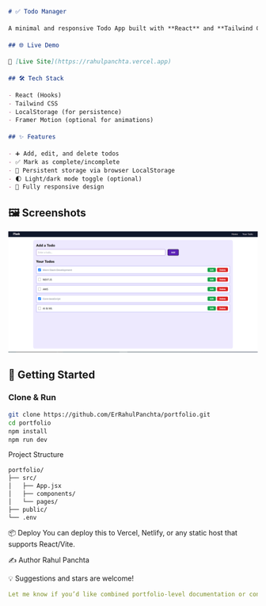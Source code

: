 
```markdown
# ✅ Todo Manager

A minimal and responsive Todo App built with **React** and **Tailwind CSS**. It supports creating, editing, and deleting tasks and stores your list in **LocalStorage**.

## 🌐 Live Demo

🔗 [Live Site](https://rahulpanchta.vercel.app)

## 🛠️ Tech Stack

- React (Hooks)
- Tailwind CSS
- LocalStorage (for persistence)
- Framer Motion (optional for animations)

## ✨ Features

- ➕ Add, edit, and delete todos
- ✅ Mark as complete/incomplete
- 💾 Persistent storage via browser LocalStorage
- 🌓 Light/dark mode toggle (optional)
- 📱 Fully responsive design

```
## 🖼️ Screenshots

![Screenshot](todo.png)

## 🚀 Getting Started

### Clone & Run

```bash
git clone https://github.com/ErRahulPanchta/portfolio.git
cd portfolio
npm install
npm run dev
```
Project Structure
```arduino
portfolio/
├── src/
│   ├── App.jsx
│   ├── components/
│   └── pages/
├── public/
└── .env
```
📦 Deploy
You can deploy this to Vercel, Netlify, or any static host that supports React/Vite.

✍️ Author
Rahul Panchta

💡 Suggestions and stars are welcome!

```yaml
Let me know if you’d like combined portfolio-level documentation or contribution guidelines next!
